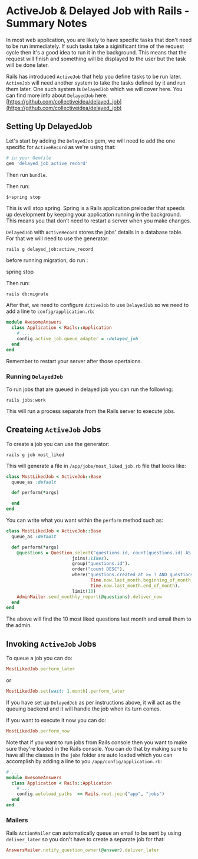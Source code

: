 # ActiveJob & Delayed Job with Rails - Summary Notes
In most web application, you are likely to have specific tasks that don't need to be run immediately. If such tasks take a siginificant time of the request cycle then it's a good idea to run it in the background. This means that the request will finish and something will be displayed to the user but the task will be done later. 

Rails has introduced `ActiveJob` that help you define tasks to be run later. `ActiveJob` will need another system to take the tasks defined by it and run them later. One such system is `DelayedJob` which we will cover here. You can find more info about `DelayedJob` here: [https://github.com/collectiveidea/delayed_job](https://github.com/collectiveidea/delayed_job)

## Setting Up DelayedJob
Let's start by adding the `DelayedJob` gem, we will need to add the one specific for `ActiveRecord` as we're using that:
```ruby
# in your Gemfile
gem 'delayed_job_active_record'
```
Then run `bundle`.

Then run:
```bash
$>spring stop
```

This is will stop spring. Spring is a Rails application preloader that speeds up development by keeping your application running in the background. This means you that don’t need to restart a server when you make changes.

`DelayedJob` with `ActiveRecord` stores the jobs' details in a database table. For that we will need to use the generator:
```shell
rails g delayed_job:active_record
```

before running migration, do run :

spring stop 



Then run:
```shell
rails db:migrate
```
After that, we need to configure `ActiveJob` to use `DelayedJob` so we need to add a line to `config/application.rb`:
```ruby
module AwesomeAnswers
  class Application < Rails::Application
    # ...
    config.active_job.queue_adapter = :delayed_job
  end
end
```
Remember to restart your server after those opertaions.

### Running `DelayedJob`
To run jobs that are queued in delayed job you can run the following:
```shell
rails jobs:work
```
This will run a process separate from the Rails server to execute jobs.

## Createing `ActiveJob` Jobs
To create a job you can use the generator:
```shell
rails g job most_liked
```
This will generate a file in `/app/jobs/most_liked_job.rb` file that looks like:
```ruby
class MostLikedJob < ActiveJob::Base
  queue_as :default

  def perform(*args)

  end
end
```
You can write what you want within the `perform` method such as:
```ruby
class MostLikedJob < ActiveJob::Base
  queue_as :default

  def perform(*args)
    @questions = Question.select("questions.id, count(questions.id) AS count").
                         joins(:likes).
                         group("questions.id").
                         order("count DESC").
                         where("questions.created_at >= ? AND questions.created_at <= ?",
                                Time.now.last_month.beginning_of_month,
                                Time.now.last_month.end_of_month).
                         limit(10)
    AdminMailer.send_monthly_report(@questions).deliver_now
  end
end
```
The above will find the 10 most liked questions last month and email them to the admin.

## Invoking `ActiveJob` Jobs
To queue a job you can do:
```ruby
MostLikedJob.perform_later
```
or
```ruby
MostLikedJob.set(wait: 1.month).perform_later
```
If you have set up `DelayedJob` as per instructions above, it will act as the queuing backend and it will handle the job when its turn comes.

If you want to execute it now you can do:
```ruby
MostLikedJob.perform_now
```
Note that if you want to run jobs from Rails console then you want to make sure they're loaded in the Rails console. You can do that by making sure to have all the classes in the `jobs` folder are auto loaded which you can accomplish by adding a line to you `/app/config/application.rb`:
```ruby
# ... 
module AwesomeAnswers
  class Application < Rails::Application
    # ...
    config.autoload_paths  << Rails.root.join("app", "jobs")
  end
end
```

### Mailers
Rails `ActionMailer` can automatically queue an email to be sent by using `deliver_later` so you don't have to create a separate job for that:
```ruby
AnswersMailer.notify_question_owner(@answer).deliver_later
```